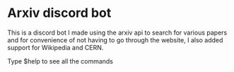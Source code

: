 # Arxiv discord bot
This is a discord bot I made using the arxiv api to search for various papers and for convenience of not having to go through the website, I also added support for Wikipedia and CERN.

Type $help to see all the commands

